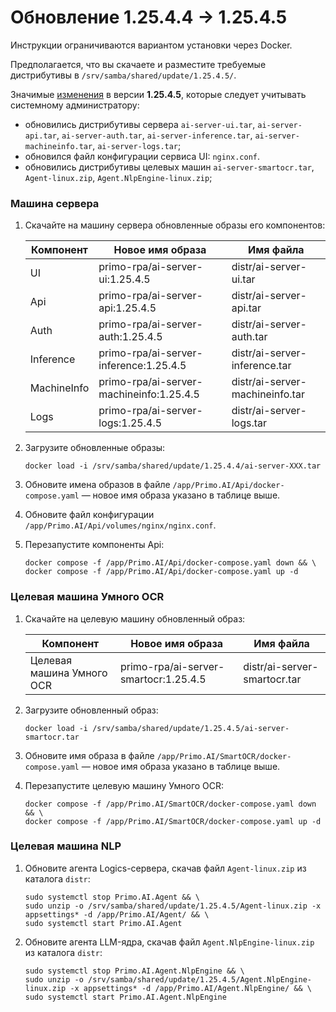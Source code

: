 # Обновление 1.25.4.4 → 1.25.4.5

<Callout type="warning">

Инструкции ограничиваются вариантом установки через Docker. </Callout>  


<Callout type="info" emoji="ℹ️">

Предполагается, что вы скачаете и разместите требуемые дистрибутивы в `/srv/samba/shared/update/1.25.4.5/`.
</Callout>  


Значимые [изменения](/release-notes/ai-server/1-25-4/1-25-4-5) в версии **1.25.4.5**, которые следует учитывать системному администратору:

- обновились дистрибутивы сервера `ai-server-ui.tar`, `ai-server-api.tar`, `ai-server-auth.tar`, `ai-server-inference.tar`, `ai-server-machineinfo.tar`, `ai-server-logs.tar`;
- обновился файл конфигурации сервиса UI: `nginx.conf`.
- обновились дистрибутивы целевых машин `ai-server-smartocr.tar`, `Agent-linux.zip`, `Agent.NlpEngine-linux.zip`;
### Машина сервера
1.  Скачайте на машину сервера обновленные образы его компонентов:

    | Компонент   | Новое имя образа                         | Имя файла              |
    |-------------|------------------------------------------|------------------------|
    | UI          | primo-rpa/ai-server-ui:1.25.4.5          | distr/ai-server-ui.tar           |
    | Api         | primo-rpa/ai-server-api:1.25.4.5         | distr/ai-server-api.tar         |
    | Auth        | primo-rpa/ai-server-auth:1.25.4.5        | distr/ai-server-auth.tar        |
    | Inference   | primo-rpa/ai-server-inference:1.25.4.5   | distr/ai-server-inference.tar   |
    | MachineInfo | primo-rpa/ai-server-machineinfo:1.25.4.5 | distr/ai-server-machineinfo.tar |
    | Logs        | primo-rpa/ai-server-logs:1.25.4.5        | distr/ai-server-logs.tar |  

2.  Загрузите обновленные образы:
    ```
    docker load -i /srv/samba/shared/update/1.25.4.4/ai-server-XXX.tar
    ```
3.  Обновите имена образов в файле `/app/Primo.AI/Api/docker-compose.yaml` — новое имя образа указано в таблице выше.
4.  Обновите файл конфигурации `/app/Primo.AI/Api/volumes/nginx/nginx.conf`.
5.  Перезапустите компоненты Api:
    ```
    docker compose -f /app/Primo.AI/Api/docker-compose.yaml down && \
    docker compose -f /app/Primo.AI/Api/docker-compose.yaml up -d
    ```
### Целевая машина Умного OCR
1. Скачайте на целевую машину обновленный образ:  
  
   | Компонент                 | Новое имя образа                      | Имя файла   |             
    | ------------------------- | ------------------------------------- | ------------ |
   | Целевая машина Умного OCR | primo-rpa/ai-server-smartocr:1.25.4.5 | distr/ai-server-smartocr.tar |

1. Загрузите обновленный образ:
   ```
   docker load -i /srv/samba/shared/update/1.25.4.5/ai-server-smartocr.tar
   ```
2. Обновите имя образа в файле `/app/Primo.AI/SmartOCR/docker-compose.yaml` — новое имя образа указано в таблице выше.
3. Перезапустите целевую машину Умного OCR:
   ```
   docker compose -f /app/Primo.AI/SmartOCR/docker-compose.yaml down && \
   docker compose -f /app/Primo.AI/SmartOCR/docker-compose.yaml up -d
   ```

### Целевая машина NLP
1. Обновите агента Logics-сервера, скачав файл `Agent-linux.zip` из каталога `distr`:
   ```
   sudo systemctl stop Primo.AI.Agent && \
   sudo unzip -o /srv/samba/shared/update/1.25.4.5/Agent-linux.zip -x appsettings* -d /app/Primo.AI/Agent/ && \
   sudo systemctl start Primo.AI.Agent
   ```
2. Обновите агента LLM-ядра, скачав файл `Agent.NlpEngine-linux.zip` из каталога `distr`:
   ```
   sudo systemctl stop Primo.AI.Agent.NlpEngine && \
   sudo unzip -o /srv/samba/shared/update/1.25.4.5/Agent.NlpEngine-linux.zip -x appsettings* -d /app/Primo.AI/Agent.NlpEngine/ && \
   sudo systemctl start Primo.AI.Agent.NlpEngine
   ```
